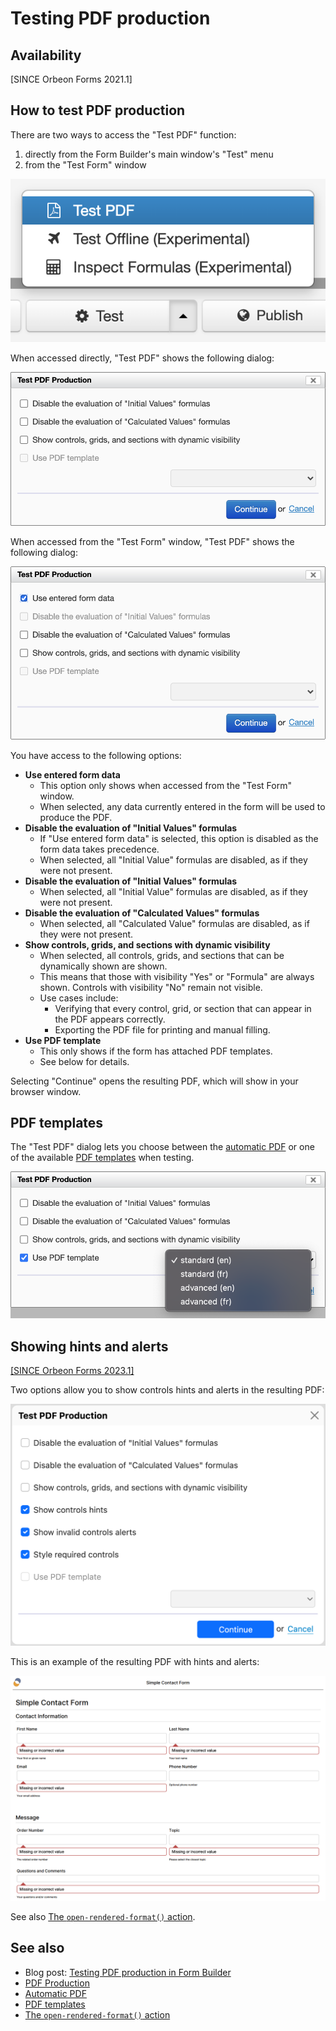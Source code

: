 # Testing PDF production

## Availability

[SINCE Orbeon Forms 2021.1]

## How to test PDF production

There are two ways to access the "Test PDF" function:

1. directly from the Form Builder's main window's "Test" menu 
2. from the "Test Form" window

![The "Test" menu](images/test-pdf-button.png)

When accessed directly, "Test PDF" shows the following dialog:

![The "Test PDF Production" dialog](images/test-pdf-no-data.png)

When accessed from the "Test Form" window, "Test PDF" shows the following dialog:

![The "Test PDF Production" dialog](images/test-pdf-use-data.png)

You have access to the following options: 

- __Use entered form data__
  - This option only shows when accessed from the "Test Form" window.
  - When selected, any data currently entered in the form will be used to produce the PDF.
- __Disable the evaluation of "Initial Values" formulas__
  - If "Use entered form data" is selected, this option is disabled as the form data takes precedence.
  - When selected, all "Initial Value" formulas are disabled, as if they were not present.
- __Disable the evaluation of "Initial Values" formulas__
  - When selected, all "Initial Value" formulas are disabled, as if they were not present.
- __Disable the evaluation of "Calculated Values" formulas__
  - When selected, all "Calculated Value" formulas are disabled, as if they were not present.
- __Show controls, grids, and sections with dynamic visibility__
  - When selected, all controls, grids, and sections that can be dynamically shown are shown.
  - This means that those with visibility "Yes" or "Formula" are always shown. Controls with visibility "No" remain not visible.
  - Use cases include:
    - Verifying that every control, grid, or section that can appear in the PDF appears correctly.
    - Exporting the PDF file for printing and manual filling.
- __Use PDF template__
  - This only shows if the form has attached PDF templates.
  - See below for details.

Selecting "Continue" opens the resulting PDF, which will show in your browser window.

## PDF templates

The "Test PDF" dialog lets you choose between the [automatic PDF](pdf-automatic.md) or one of the available [PDF templates](pdf-templates.md) when testing.

![Selecting a PDF template for PDF testing](images/test-pdf-use-pdf-template.png)

## Showing hints and alerts

[\[SINCE Orbeon Forms 2023.1\]](/release-notes/orbeon-forms-2023.1.md)

Two options allow you to show controls hints and alerts in the resulting PDF:

![Options to show hints, alerts, and required](images/test-pdf-hints-alerts-required.png)

This is an example of the resulting PDF with hints and alerts:

![PDF output with alerts and hints](images/test-pdf-hints-alerts-result.png)

See also [The `open-rendered-format()` action](/form-runner/advanced/buttons-and-processes/actions-form-runner.md#open-rendered-format).

## See also 

- Blog post: [Testing PDF production in Form Builder](https://blog.orbeon.com/2021/11/testing-pdf-production-in-form-builder.html)
- [PDF Production](pdf-production.md)
- [Automatic PDF](pdf-automatic.md)
- [PDF templates](pdf-templates.md)
- [The `open-rendered-format()` action](/form-runner/advanced/buttons-and-processes/actions-form-runner.md#open-rendered-format)
